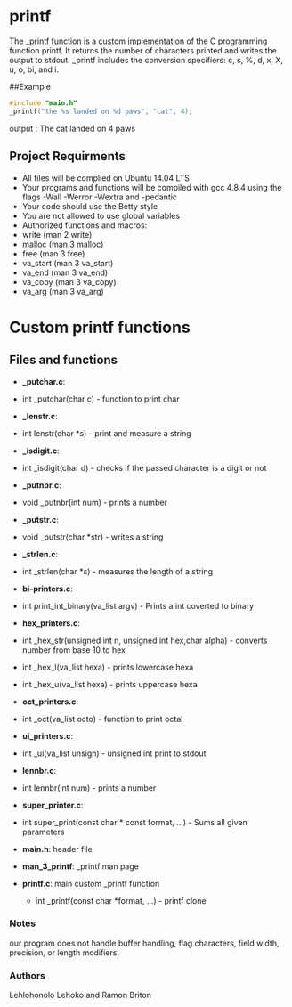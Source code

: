 # printf

The _printf function is a custom implementation of the C programming function printf. It returns the number of characters printed and writes the output to stdout. _printf includes the conversion specifiers: c, s, %, d, x, X, u, o, bi, and i.

##Example
```c
#include "main.h"
_printf("the %s landed on %d paws", "cat", 4);
```
output : The cat landed on 4 paws

## Project Requirments
- All files will be complied on Ubuntu 14.04 LTS
- Your programs and functions will be compiled with gcc 4.8.4 using the flags -Wall -Werror -Wextra and -pedantic
- Your code should use the Betty style
- You are not allowed to use global variables
- Authorized functions and macros:
- write (man 2 write)
- malloc (man 3 malloc)
- free (man 3 free)
- va_start (man 3 va_start)
- va_end (man 3 va_end)
- va_copy (man 3 va_copy)
- va_arg (man 3 va_arg)

# Custom printf functions

## Files and functions
* **_putchar.c**:
* int _putchar(char c) - function to print char

* **_lenstr.c**:
* int lenstr(char *s) - print and measure a string

* **_isdigit.c**:
* int _isdigit(char d) - checks if the passed character is a digit or not

* **_putnbr.c**:
* void _putnbr(int num) - prints a number

* **_putstr.c**:
* void _putstr(char *str) - writes a string

* **_strlen.c**:
* int _strlen(char *s) - measures the length of a string

* **bi-printers.c**:
* int print_int_binary(va_list argv) - Prints a int coverted to binary

* **hex_printers.c**:
* int _hex_str(unsigned int n, unsigned int hex,char alpha) - converts number from base 10 to hex
* int _hex_l(va_list hexa) - prints lowercase hexa
* int _hex_u(va_list hexa) - prints uppercase hexa

* **oct_printers.c**:
* int _oct(va_list octo) - function to print octal

* **ui_printers.c**:
* int _ui(va_list unsign) - unsigned int print to stdout

* **lennbr.c**:
* int lennbr(int num) - prints a number

* **super_printer.c**:
* int super_print(const char * const format, ...) - Sums all given parameters

* **main.h**: header file

* **man_3_printf**: _printf man page

* **printf.c**: main custom _printf function
  * int _printf(const char *format, ...) - printf clone

### Notes
our program does not handle buffer handling, flag characters, field width, precision, or length modifiers.

### Authors
Lehlohonolo Lehoko and Ramon Briton
